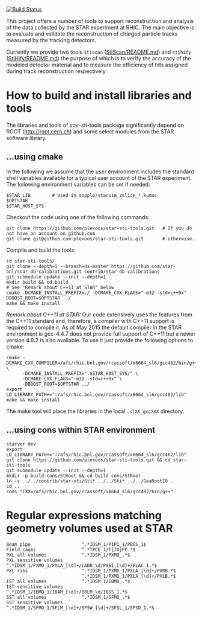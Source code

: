 [![Build Status](https://travis-ci.org/plexoos/star-sti-tools.svg?branch=master)](https://travis-ci.org/plexoos/star-sti-tools)

This project offers a number of tools to support reconstruction and analysis of
the data collected by the STAR experiment at RHIC. The main objective is to
evaluate and validate the reconstruction of charged particle tracks measured by
the tracking detectors.

Currently we provide two tools `stiscan` ([StiScan/README.md](StiScan/README.md))
and `stihify` ([StiHify/README.md](StiHify/README.md)) the purpose of which is
to verify the accuracy of the modeled detector material and to measure the
efficiency of hits assigned during track reconstruction respectively.


How to build and install libraries and tools
============================================

The libraries and tools of star-sti-tools package significantly depend on ROOT
(http://root.cern.ch) and some select modules from the STAR software library.

...using cmake
--------------

In the following we assume that the user environment includes the standard shell
variables available for a typical user account of the STAR experiment. The
following environment variables can be set if needed:

    $STAR_LIB        # Used in supple/starsim_zslice_*.kumac
    $OPTSTAR
    $STAR_HOST_SYS

Checkout the code using one of the following commands:

    git clone https://github.com/plexoos/star-sti-tools.git   # If you do not have an account on github.com
    git clone git@github.com:plexoos/star-sti-tools.git       # otherwise.

Compile and build the tools:

    cd star-sti-tools/
    git clone --depth=1 --branch=ds-master https://github.com/star-bnl/star-db-calibrations.git contrib/star-db-calibrations
    git submodule update --init --depth=1
    mkdir build && cd build
    # See "Remark about C++11 at STAR" below
    cmake -DCMAKE_INSTALL_PREFIX=./ -DCMAKE_CXX_FLAGS="-m32 -std=c++0x" -DBOOST_ROOT=$OPTSTAR ../
    make && make install

*Remark about C++11 at STAR:* Our code extensively uses the features from the
C++11 standard and, therefore, a compiler with C++11 support is required to
compile it. As of May 2015 the default compiler in the STAR environment is
gcc-4.4.7 does not provide full support of C++11 but a newer version 4.8.2 is
also available. To use it just provide the following options to cmake:

    cmake -DCMAKE_CXX_COMPILER=/afs/rhic.bnl.gov/rcassoft/x8664_sl6/gcc482/bin/g++ \
          -DCMAKE_INSTALL_PREFIX=".$STAR_HOST_SYS/" \
          -DCMAKE_CXX_FLAGS="-m32 -std=c++0x" \
          -DBOOST_ROOT=$OPTSTAR ../
    export LD_LIBRARY_PATH+=":/afs/rhic.bnl.gov/rcassoft/x8664_sl6/gcc482/lib"
    make && make install

The make tool will place the libraries in the local `.slXX_gccXXX` directory.


...using cons within STAR environment
-------------------------------------

    starver dev
    export LD_LIBRARY_PATH+=":/afs/rhic.bnl.gov/rcassoft/x8664_sl6/gcc482/lib"
    git clone https://github.com/plexoos/star-sti-tools.git && cd star-sti-tools
    git submodule update --init --depth=1
    mkdir -p build-cons/StRoot && cd build-cons/StRoot
    ln -s ../../contrib/star-sti/Sti* ../../Sti* ../../GeaRootIO .
    cd ..
    cons "CXX=/afs/rhic.bnl.gov/rcassoft/x8664_sl6/gcc482/bin/g++"



Regular expressions matching geometry volumes used at STAR
==========================================================

    Beam pipe                   ^.*IDSM_1/PIPI_1/PBES_1$
    Field cages                 ^.*TPCE_1/T[IO]FC.*$
    PXL all volumes             ^.*IDSM_1/PXMO_.*$
    PXL sensitive volumes       ^.*IDSM_1/PXMO_1/PXLA_[\d]+/LADR_\d/PXSI_[\d]+/PLAC_1.*$
    PXL ribs                    ^.*IDSM_1/PXMO_1/PXLA_[\d]+/PXRB.*$
                                ^.*IDSM_1/PXMO_1/PXLA_[\d]+/PXLB.*$
    IST all volumes             ^.*IDSM_1/IBMO_.*$
    IST sensitive volumes       ^.*IDSM_1/IBMO_1/IBAM_[\d]+/IBLM_\d/IBSS_1.*$
    SST all volumes             ^.*IDSM_1/SFMO_.*$
    SST sensitive volumes       ^.*IDSM_1/SFMO_1/SFLM_[\d]+/SFSW_[\d]+/SFSL_1/SFSD_1.*$
